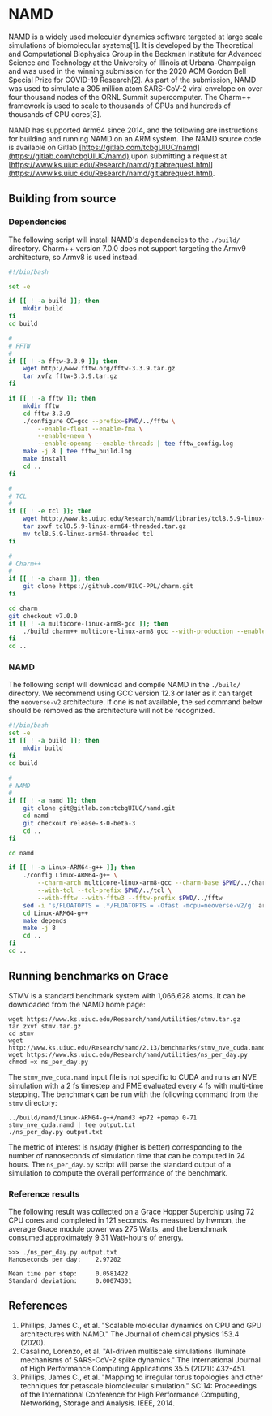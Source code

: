 # NAMD

NAMD is a widely used molecular dynamics software targeted at large scale simulations of biomolecular systems[1]. It is developed by the Theoretical and Computational Biophysics Group in the Beckman Institute for Advanced Science and Technology at the University of Illinois at Urbana-Champaign and was used in the winning submission for the 2020 ACM Gordon Bell Special Prize for COVID-19 Research[2]. As part of the submission, NAMD was used to simulate a 305 million atom SARS-CoV-2 viral envelope on over four thousand nodes of the ORNL Summit supercomputer. The Charm++ framework is used to scale to thousands of GPUs and hundreds of thousands of CPU cores[3].

NAMD has supported Arm64 since 2014, and the following are instructions for building and running NAMD on an ARM system. The NAMD source code is available on Gitlab [https://gitlab.com/tcbgUIUC/namd](https://gitlab.com/tcbgUIUC/namd) upon submitting a request at [https://www.ks.uiuc.edu/Research/namd/gitlabrequest.html](https://www.ks.uiuc.edu/Research/namd/gitlabrequest.html).

## Building from source

### Dependencies

The following script will install NAMD's dependencies to the `./build/` directory. Charm++ version 7.0.0 does not support targeting the Armv9 architecture, so Armv8 is used instead. 

```bash
#!/bin/bash

set -e

if [[ ! -a build ]]; then
    mkdir build
fi
cd build

#
# FFTW
#
if [[ ! -a fftw-3.3.9 ]]; then
    wget http://www.fftw.org/fftw-3.3.9.tar.gz
    tar xvfz fftw-3.3.9.tar.gz
fi

if [[ ! -a fftw ]]; then
    mkdir fftw
    cd fftw-3.3.9
    ./configure CC=gcc --prefix=$PWD/../fftw \
        --enable-float --enable-fma \
        --enable-neon \
        --enable-openmp --enable-threads | tee fftw_config.log
    make -j 8 | tee fftw_build.log
    make install
    cd ..
fi

#
# TCL
#
if [[ ! -e tcl ]]; then
    wget http://www.ks.uiuc.edu/Research/namd/libraries/tcl8.5.9-linux-arm64-threaded.tar.gz
    tar zxvf tcl8.5.9-linux-arm64-threaded.tar.gz
    mv tcl8.5.9-linux-arm64-threaded tcl
fi

#
# Charm++
#
if [[ ! -a charm ]]; then
    git clone https://github.com/UIUC-PPL/charm.git
fi

cd charm
git checkout v7.0.0
if [[ ! -a multicore-linux-arm8-gcc ]]; then
    ./build charm++ multicore-linux-arm8 gcc --with-production --enable-tracing -j 8
fi 
cd ..
```

### NAMD

The following script will download and compile NAMD in the `./build/` directory. We recommend using GCC version 12.3 or later as it can target the `neoverse-v2` architecture. If one is not available, the `sed` command below should be removed as the architecture will not be recognized. 

```bash
#!/bin/bash
set -e
if [[ ! -a build ]]; then
    mkdir build
fi
cd build

#
# NAMD
#
if [[ ! -a namd ]]; then
    git clone git@gitlab.com:tcbgUIUC/namd.git
    cd namd
    git checkout release-3-0-beta-3
    cd ..
fi

cd namd

if [[ ! -a Linux-ARM64-g++ ]]; then
    ./config Linux-ARM64-g++ \
        --charm-arch multicore-linux-arm8-gcc --charm-base $PWD/../charm \
        --with-tcl --tcl-prefix $PWD/../tcl \
        --with-fftw --with-fftw3 --fftw-prefix $PWD/../fftw
    sed -i 's/FLOATOPTS = .*/FLOATOPTS = -Ofast -mcpu=neoverse-v2/g' arch/Linux-ARM64-g++.arch
    cd Linux-ARM64-g++
    make depends
    make -j 8
    cd ..
fi
cd ..

```

## Running benchmarks on Grace

STMV is a standard benchmark system with 1,066,628 atoms. It can be downloaded from the NAMD home page: 

```
wget https://www.ks.uiuc.edu/Research/namd/utilities/stmv.tar.gz 
tar zxvf stmv.tar.gz
cd stmv
wget http://www.ks.uiuc.edu/Research/namd/2.13/benchmarks/stmv_nve_cuda.namd
wget https://www.ks.uiuc.edu/Research/namd/utilities/ns_per_day.py
chmod +x ns_per_day.py
```

The `stmv_nve_cuda.namd` input file is not specific to CUDA and runs an NVE simulation with a 2 fs timestep and PME evaluated every 4 fs with multi-time stepping. The benchmark can be run with the following command from the `stmv` directory:

```
../build/namd/Linux-ARM64-g++/namd3 +p72 +pemap 0-71 stmv_nve_cuda.namd | tee output.txt
./ns_per_day.py output.txt
```

The metric of interest is ns/day (higher is better) corresponding to the number of nanoseconds of simulation time that can be computed in 24 hours. The `ns_per_day.py` script will parse the standard output of a simulation to compute the overall performance of the benchmark. 

### Reference results

The following result was collected on a Grace Hopper Superchip using 72 CPU cores and completed in 121 seconds. As measured by hwmon, the average Grace module power was 275 Watts, and the benchmark consumed approximately 9.31 Watt-hours of energy.

```
>>> ./ns_per_day.py output.txt
Nanoseconds per day:    2.97202

Mean time per step:     0.0581422
Standard deviation:     0.00074301
```

## References

1. Phillips, James C., et al. "Scalable molecular dynamics on CPU and GPU architectures with NAMD." The Journal of chemical physics 153.4 (2020).
2. Casalino, Lorenzo, et al. "AI-driven multiscale simulations illuminate mechanisms of SARS-CoV-2 spike dynamics." The International Journal of High Performance Computing Applications 35.5 (2021): 432-451.
3. Phillips, James C., et al. "Mapping to irregular torus topologies and other techniques for petascale biomolecular simulation." SC'14: Proceedings of the International Conference for High Performance Computing, Networking, Storage and Analysis. IEEE, 2014.


